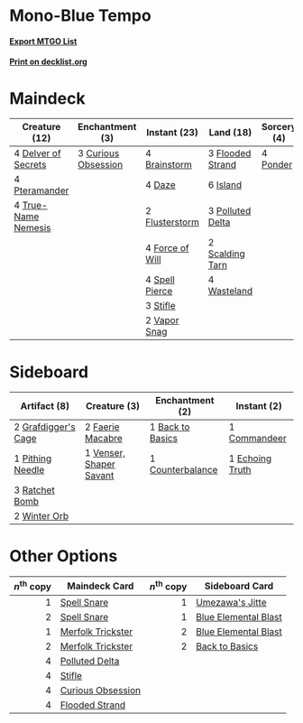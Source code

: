 # Mono-Blue Tempo

#### [Export MTGO List](../collection/Mono-Blue%20Tempo/Mono-Blue%20Tempo.txt)
#### [Print on decklist.org](http://decklist.org/?deckmain=4%09Brainstorm%0A3%09Curious%20Obsession%0A4%09Daze%0A4%09Delver%20of%20Secrets%0A3%09Flooded%20Strand%0A2%09Flusterstorm%0A4%09Force%20of%20Will%0A6%09Island%0A3%09Polluted%20Delta%0A4%09Ponder%0A4%09Pteramander%0A2%09Scalding%20Tarn%0A4%09Spell%20Pierce%0A3%09Stifle%0A4%09True-Name%20Nemesis%0A2%09Vapor%20Snag%0A4%09Wasteland&deckside=1%09Back%20to%20Basics%0A1%09Commandeer%0A1%09Counterbalance%0A1%09Echoing%20Truth%0A2%09Faerie%20Macabre%0A2%09Grafdigger's%20Cage%0A1%09Pithing%20Needle%0A3%09Ratchet%20Bomb%0A1%09Venser,%20Shaper%20Savant%0A2%09Winter%20Orb)
# Maindeck

|                                        Creature (12)                                         |                                       Enchantment (3)                                        |                                      Instant (23)                                       |                                         Land (18)                                         |                                    Sorcery (4)                                    |
|----------------------------------------------------------------------------------------------|----------------------------------------------------------------------------------------------|-----------------------------------------------------------------------------------------|-------------------------------------------------------------------------------------------|-----------------------------------------------------------------------------------|
|4 [Delver of Secrets](http://gatherer.wizards.com/Pages/Card/Details.aspx?multiverseid=226749)|3 [Curious Obsession](http://gatherer.wizards.com/Pages/Card/Details.aspx?multiverseid=439692)|4 [Brainstorm](http://gatherer.wizards.com/Pages/Card/Details.aspx?multiverseid=3897)    |3 [Flooded Strand](http://gatherer.wizards.com/Pages/Card/Details.aspx?multiverseid=405098)|4 [Ponder](http://gatherer.wizards.com/Pages/Card/Details.aspx?multiverseid=451051)|
|4 [Pteramander](http://gatherer.wizards.com/Pages/Card/Details.aspx?multiverseid=457191)      |                                                                                              |4 [Daze](http://gatherer.wizards.com/Pages/Card/Details.aspx?multiverseid=189255)        |6 [Island](http://gatherer.wizards.com/Pages/Card/Details.aspx?multiverseid=439857)        |                                                                                   |
|4 [True-Name Nemesis](http://gatherer.wizards.com/Pages/Card/Details.aspx?multiverseid=446104)|                                                                                              |2 [Flusterstorm](http://gatherer.wizards.com/Pages/Card/Details.aspx?multiverseid=228255)|3 [Polluted Delta](http://gatherer.wizards.com/Pages/Card/Details.aspx?multiverseid=405104)|                                                                                   |
|                                                                                              |                                                                                              |4 [Force of Will](http://gatherer.wizards.com/Pages/Card/Details.aspx?multiverseid=3107) |2 [Scalding Tarn](http://gatherer.wizards.com/Pages/Card/Details.aspx?multiverseid=405107) |                                                                                   |
|                                                                                              |                                                                                              |4 [Spell Pierce](http://gatherer.wizards.com/Pages/Card/Details.aspx?multiverseid=425876)|4 [Wasteland](http://gatherer.wizards.com/Pages/Card/Details.aspx?multiverseid=413790)     |                                                                                   |
|                                                                                              |                                                                                              |3 [Stifle](http://gatherer.wizards.com/Pages/Card/Details.aspx?multiverseid=382377)      |                                                                                           |                                                                                   |
|                                                                                              |                                                                                              |2 [Vapor Snag](http://gatherer.wizards.com/Pages/Card/Details.aspx?multiverseid=249373)  |                                                                                           |                                                                                   |

# Sideboard

|                                         Artifact (8)                                         |                                           Creature (3)                                           |                                      Enchantment (2)                                      |                                       Instant (2)                                        |
|----------------------------------------------------------------------------------------------|--------------------------------------------------------------------------------------------------|-------------------------------------------------------------------------------------------|------------------------------------------------------------------------------------------|
|2 [Grafdigger's Cage](http://gatherer.wizards.com/Pages/Card/Details.aspx?multiverseid=278452)|2 [Faerie Macabre](http://gatherer.wizards.com/Pages/Card/Details.aspx?multiverseid=201822)       |1 [Back to Basics](http://gatherer.wizards.com/Pages/Card/Details.aspx?multiverseid=456642)|1 [Commandeer](http://gatherer.wizards.com/Pages/Card/Details.aspx?multiverseid=121243)   |
|1 [Pithing Needle](http://gatherer.wizards.com/Pages/Card/Details.aspx?multiverseid=129526)   |1 [Venser, Shaper Savant](http://gatherer.wizards.com/Pages/Card/Details.aspx?multiverseid=136209)|1 [Counterbalance](http://gatherer.wizards.com/Pages/Card/Details.aspx?multiverseid=121159)|1 [Echoing Truth](http://gatherer.wizards.com/Pages/Card/Details.aspx?multiverseid=405212)|
|3 [Ratchet Bomb](http://gatherer.wizards.com/Pages/Card/Details.aspx?multiverseid=370623)     |                                                                                                  |                                                                                           |                                                                                          |
|2 [Winter Orb](http://gatherer.wizards.com/Pages/Card/Details.aspx?multiverseid=643)          |                                                                                                  |                                                                                           |                                                                                          |

# Other Options

|*n*<sup>th</sup> copy|                                       Maindeck Card                                        |*n*<sup>th</sup> copy|                                       Sideboard Card                                       |
|--------------------:|--------------------------------------------------------------------------------------------|--------------------:|--------------------------------------------------------------------------------------------|
|                    1|[Spell Snare](http://gatherer.wizards.com/Pages/Card/Details.aspx?multiverseid=446100)      |                    1|[Umezawa's Jitte](http://gatherer.wizards.com/Pages/Card/Details.aspx?multiverseid=81979)   |
|                    2|[Spell Snare](http://gatherer.wizards.com/Pages/Card/Details.aspx?multiverseid=446100)      |                    1|[Blue Elemental Blast](http://gatherer.wizards.com/Pages/Card/Details.aspx?multiverseid=694)|
|                    1|[Merfolk Trickster](http://gatherer.wizards.com/Pages/Card/Details.aspx?multiverseid=442944)|                    2|[Blue Elemental Blast](http://gatherer.wizards.com/Pages/Card/Details.aspx?multiverseid=694)|
|                    2|[Merfolk Trickster](http://gatherer.wizards.com/Pages/Card/Details.aspx?multiverseid=442944)|                    2|[Back to Basics](http://gatherer.wizards.com/Pages/Card/Details.aspx?multiverseid=456642)   |
|                    4|[Polluted Delta](http://gatherer.wizards.com/Pages/Card/Details.aspx?multiverseid=405104)   |                     |                                                                                            |
|                    4|[Stifle](http://gatherer.wizards.com/Pages/Card/Details.aspx?multiverseid=382377)           |                     |                                                                                            |
|                    4|[Curious Obsession](http://gatherer.wizards.com/Pages/Card/Details.aspx?multiverseid=439692)|                     |                                                                                            |
|                    4|[Flooded Strand](http://gatherer.wizards.com/Pages/Card/Details.aspx?multiverseid=405098)   |                     |                                                                                            |
